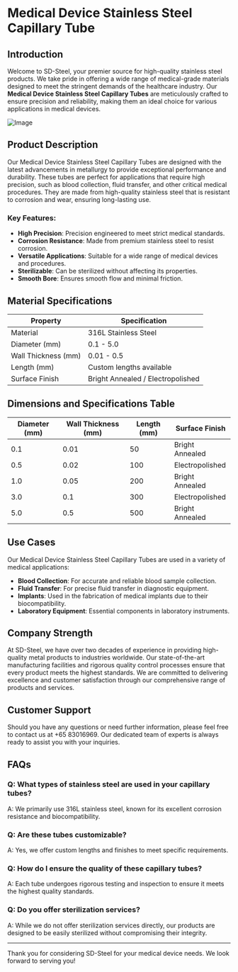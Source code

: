 # Medical Device Stainless Steel Capillary Tube

## Introduction

Welcome to SD-Steel, your premier source for high-quality stainless steel products. We take pride in offering a wide range of medical-grade materials designed to meet the stringent demands of the healthcare industry. Our **Medical Device Stainless Steel Capillary Tubes** are meticulously crafted to ensure precision and reliability, making them an ideal choice for various applications in medical devices.

![Image](https://github.com/user-attachments/assets/2567258e-e124-4816-932d-1809bd27ef0b)

## Product Description

Our Medical Device Stainless Steel Capillary Tubes are designed with the latest advancements in metallurgy to provide exceptional performance and durability. These tubes are perfect for applications that require high precision, such as blood collection, fluid transfer, and other critical medical procedures. They are made from high-quality stainless steel that is resistant to corrosion and wear, ensuring long-lasting use.

### Key Features:
- **High Precision**: Precision engineered to meet strict medical standards.
- **Corrosion Resistance**: Made from premium stainless steel to resist corrosion.
- **Versatile Applications**: Suitable for a wide range of medical devices and procedures.
- **Sterilizable**: Can be sterilized without affecting its properties.
- **Smooth Bore**: Ensures smooth flow and minimal friction.

## Material Specifications

| Property             | Specification                    |
|----------------------|----------------------------------|
| Material             | 316L Stainless Steel             |
| Diameter (mm)        | 0.1 - 5.0                        |
| Wall Thickness (mm)  | 0.01 - 0.5                       |
| Length (mm)          | Custom lengths available         |
| Surface Finish       | Bright Annealed / Electropolished |

## Dimensions and Specifications Table

| Diameter (mm) | Wall Thickness (mm) | Length (mm) | Surface Finish    |
|---------------|---------------------|-------------|-------------------|
| 0.1           | 0.01                | 50          | Bright Annealed   |
| 0.5           | 0.02                | 100         | Electropolished   |
| 1.0           | 0.05                | 200         | Bright Annealed   |
| 3.0           | 0.1                 | 300         | Electropolished   |
| 5.0           | 0.5                 | 500         | Bright Annealed   |

## Use Cases

Our Medical Device Stainless Steel Capillary Tubes are used in a variety of medical applications:

- **Blood Collection**: For accurate and reliable blood sample collection.
- **Fluid Transfer**: For precise fluid transfer in diagnostic equipment.
- **Implants**: Used in the fabrication of medical implants due to their biocompatibility.
- **Laboratory Equipment**: Essential components in laboratory instruments.

## Company Strength

At SD-Steel, we have over two decades of experience in providing high-quality metal products to industries worldwide. Our state-of-the-art manufacturing facilities and rigorous quality control processes ensure that every product meets the highest standards. We are committed to delivering excellence and customer satisfaction through our comprehensive range of products and services.

## Customer Support

Should you have any questions or need further information, please feel free to contact us at +65 83016969. Our dedicated team of experts is always ready to assist you with your inquiries.

## FAQs

### Q: What types of stainless steel are used in your capillary tubes?
A: We primarily use 316L stainless steel, known for its excellent corrosion resistance and biocompatibility.

### Q: Are these tubes customizable?
A: Yes, we offer custom lengths and finishes to meet specific requirements.

### Q: How do I ensure the quality of these capillary tubes?
A: Each tube undergoes rigorous testing and inspection to ensure it meets the highest quality standards.

### Q: Do you offer sterilization services?
A: While we do not offer sterilization services directly, our products are designed to be easily sterilized without compromising their integrity.

---

Thank you for considering SD-Steel for your medical device needs. We look forward to serving you!